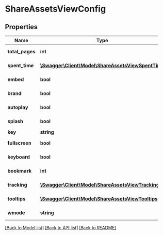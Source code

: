# ShareAssetsViewConfig

## Properties
Name | Type | Description | Notes
------------ | ------------- | ------------- | -------------
**total_pages** | **int** | Player total pages | 
**spent_time** | [**\Swagger\Client\Model\ShareAssetsViewSpentTime**](ShareAssetsViewSpentTime.md) | Player spend time | 
**embed** | **bool** | Player embed | [optional] 
**brand** | **bool** | Player brand | [optional] 
**autoplay** | **bool** | Player autoplay | [optional] 
**splash** | **bool** | Player splash | [optional] 
**key** | **string** | Player key | [optional] 
**fullscreen** | **bool** | Player fullscreen | [optional] 
**keyboard** | **bool** | Player keyboard | [optional] 
**bookmark** | **int** | Player bookmark | [optional] 
**tracking** | [**\Swagger\Client\Model\ShareAssetsViewTracking**](ShareAssetsViewTracking.md) | Player tracking | 
**tooltips** | [**\Swagger\Client\Model\ShareAssetsViewTooltips**](ShareAssetsViewTooltips.md) | Player tooltips | [optional] 
**wmode** | **string** | Player wmode | [optional] 

[[Back to Model list]](../README.md#documentation-for-models) [[Back to API list]](../README.md#documentation-for-api-endpoints) [[Back to README]](../README.md)



